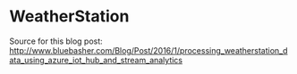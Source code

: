 # WeatherStation

Source for this blog post: http://www.bluebasher.com/Blog/Post/2016/1/processing_weatherstation_data_using_azure_iot_hub_and_stream_analytics
